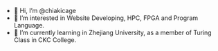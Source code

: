 - 👋 Hi, I’m @chiakicage
- 👀 I’m interested in Website Developing, HPC, FPGA and Program Language.
- 🌱 I’m currently learning in Zhejiang University, as a member of Turing Class in CKC College.


<!---
chiakicage/chiakicage is a ✨ special ✨ repository because its `README.md` (this file) appears on your GitHub profile.
You can click the Preview link to take a look at your changes.
--->
